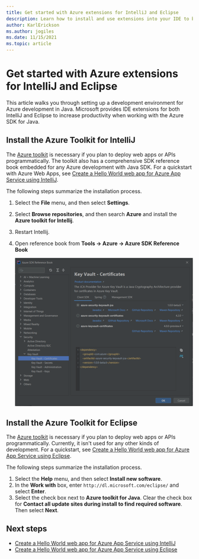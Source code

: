 ```yaml
---
title: Get started with Azure extensions for IntelliJ and Eclipse
description: Learn how to install and use extensions into your IDE to be more productive
author: KarlErickson
ms.author: jogiles
ms.date: 11/15/2021
ms.topic: article
---
```


# Get started with Azure extensions for IntelliJ and Eclipse

This article walks you through setting up a development environment for Azure development in Java. Microsoft provides IDE extensions for both IntelliJ and Eclipse to increase productivity when working with the Azure SDK for Java.

## Install the Azure Toolkit for IntelliJ

The [Azure toolkit](../toolkit-for-intellij/index.yml) is necessary if you plan to deploy web apps or APIs programmatically. The toolkit also has a comprehensive SDK reference book embedded for any Azure development with Java SDK. For a quickstart with Azure Web Apps, see [Create a Hello World web app for Azure App Service using IntelliJ](../toolkit-for-intellij/create-hello-world-web-app.md).

The following steps summarize the installation process.

1. Select the **File** menu, and then select **Settings**.
1. Select **Browse repositories**, and then search **Azure** and install the **Azure toolkit for Intellij**.
1. Restart Intellij.
1. Open reference book from **Tools -> Azure -> Azure SDK Reference Book**

   ![Azure SDK Reference Book in IntelliJ](./media/azure-sdk-reference-book-intellij.png)

## Install the Azure Toolkit for Eclipse

The [Azure toolkit](../toolkit-for-eclipse/index.yml) is necessary if you plan to deploy web apps or APIs programmatically. Currently, it isn't used for any other kinds of development. For a quickstart, see [Create a Hello World web app for Azure App Service using Eclipse](../toolkit-for-eclipse/create-hello-world-web-app.md).

The following steps summarize the installation process.

1. Select the **Help** menu, and then select **Install new software**.
1. In the **Work with** box, enter `http://dl.microsoft.com/eclipse/` and select **Enter**.
1. Select the check box next to **Azure toolkit for Java**. Clear the check box for **Contact all update sites during install to find required software**. Then select **Next**.

## Next steps

* [Create a Hello World web app for Azure App Service using IntelliJ](../toolkit-for-intellij/create-hello-world-web-app.md)
* [Create a Hello World web app for Azure App Service using Eclipse](../toolkit-for-eclipse/create-hello-world-web-app.md)
